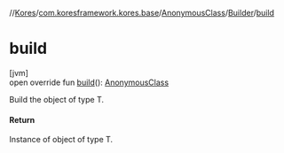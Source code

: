 //[Kores](../../../../index.md)/[com.koresframework.kores.base](../../index.md)/[AnonymousClass](../index.md)/[Builder](index.md)/[build](build.md)

# build

[jvm]\
open override fun [build](build.md)(): [AnonymousClass](../index.md)

Build the object of type T.

#### Return

Instance of object of type T.
